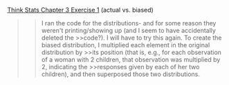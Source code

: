 [Think Stats Chapter 3 Exercise 1](http://greenteapress.com/thinkstats2/html/thinkstats2004.html#toc31) (actual vs. biased)

>> I ran the code for the distributions- and for some reason they weren't printing/showing up (and I seem to have accidentally deleted the >>code?).  I will have to try this again.  To create the biased distribution, I multiplied each element in the original distribution by >>its position (that is, e.g., for each observation of a woman with 2 children, that observation was multiplied by 2, indicating the >>responses given by each of her two children), and then superposed those two distributions.
